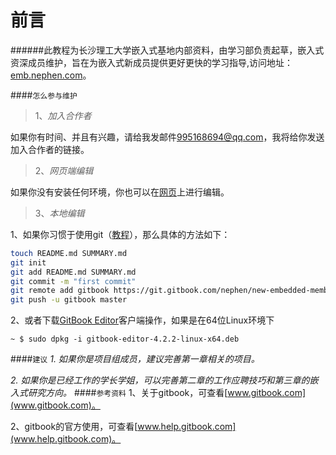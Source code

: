 前言
=======

######此教程为长沙理工大学嵌入式基地内部资料，由学习部负责起草，嵌入式资深成员维护，旨在为嵌入式新成员提供更好更快的学习指导,访问地址：[emb.nephen.com](http://emb.nephen.com/)。

####`怎么参与维护`
>1、*加入合作者*

如果你有时间、并且有兴趣，请给我发邮件[995168694@qq.com](995168694@qq.com)，我将给你发送加入合作者的链接。

>2、*网页端编辑*

如果你没有安装任何环境，你也可以在[网页](https://www.gitbook.com/book/nephen/new-embedded-member-learning-guidance/details)上进行编辑。

>3、*本地编辑*

1、如果你习惯于使用git（[教程](http://www.liaoxuefeng.com/wiki/0013739516305929606dd18361248578c67b8067c8c017b000/)），那么具体的方法如下：

```bash
touch README.md SUMMARY.md
git init
git add README.md SUMMARY.md
git commit -m "first commit"
git remote add gitbook https://git.gitbook.com/nephen/new-embedded-member-learning-guidance.git
git push -u gitbook master
```
2、或者下载[GitBook Editor](https://www.gitbook.com/editor)客户端操作，如果是在64位Linux环境下
```
~ $ sudo dpkg -i gitbook-editor-4.2.2-linux-x64.deb
```
####`建议`
*1. 如果你是项目组成员，建议完善第一章相关的项目。*

*2. 如果你是已经工作的学长学姐，可以完善第二章的工作应聘技巧和第三章的嵌入式研究方向。*
####`参考资料`
1、关于gitbook，可查看[www.gitbook.com](www.gitbook.com)。

2、gitbook的官方使用，可查看[www.help.gitbook.com](www.help.gitbook.com)。
